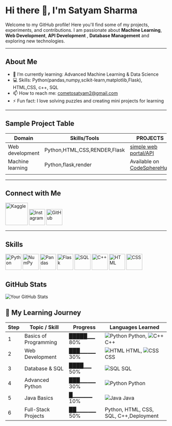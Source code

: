 # Hi there 👋, I'm Satyam Sharma

Welcome to my GitHub profile! Here you'll find some of my projects, experiments, and contributions. I am passionate about **Machine Learning**, **Web Development**, **API Development** , **Database Management** and exploring new technologies.

---

## About Me
- 🌱 I’m currently learning: Advanced Machine Learning & Data Science
- 💻 Skills: Python(pandas,numpy,scikit-learn,matplotlib,Flask), HTML,CSS, c++, SQL
- 📫 How to reach me: [cometosatyam2@gmail.com](mailto:cometosatyam2@gmail.com)
- ⚡ Fun fact: I love solving puzzles and creating mini projects for learning

---

## Sample Project Table

| Domain             | Skills/Tools                    | PROJECTS       |
|--------------------|---------------------------------|----------------|
| Web development   | Python,HTML,CSS,RENDER,Flask             | [simple web portal/API](https://github.com/bitroom-cat/csc) |
| Machine learning    | Python,flask,render         |  Available  on [CodeSphereHub](https://github.com/CodeSpherehub)  |
|||
---

## Connect with Me

[<img src="https://encrypted-tbn0.gstatic.com/images?q=tbn:ANd9GcQ7LDMikW9UGsW_RnTEMxrFH5oyK_AWGlmf4g&s" alt="Kaggle" width="70"/>](https://www.kaggle.com/satyam07066)
[<img src="https://img.icons8.com/fluency/48/instagram-new.png" alt="Instagram" width="50"/>](https://www.instagram.com/sha_dow_saty_am)
[<img src="https://img.icons8.com/fluency/48/github.png" alt="GitHub" width="50"/>](https://github.com/bitroom-cat)

---

## Skills

[<img src="https://img.icons8.com/color/48/python--v1.png" alt="Python" width="50"/>](https://www.python.org/)
[<img src="https://img.icons8.com/color/48/numpy.png" alt="NumPy" width="50"/>](https://numpy.org/)
[<img src="https://img.icons8.com/color/48/pandas.png" alt="Pandas" width="50"/>](https://pandas.pydata.org/)
[<img src="https://play-lh.googleusercontent.com/ekpyJiZppMBBxCR5hva9Zz1pr3MYlFP-vWTYR3eIU7HOMAmg3jCJengHJ1GFgFMyyYc" alt="Flask" width="50"/>](https://flask.palletsprojects.com/)
[<img src="https://img.icons8.com/color/48/sql.png" alt="SQL" width="50"/>](https://www.mysql.com/)
[<img src="https://img.icons8.com/color/48/c-plus-plus.png" alt="C++" width="50"/>](https://isocpp.org/)
[<img src="https://img.icons8.com/color/48/html-5--v1.png" alt="HTML" width="50"/>](https://developer.mozilla.org/en-US/docs/Web/HTML)
[<img src="https://img.icons8.com/color/48/css3.png" alt="CSS" width="50"/>](https://developer.mozilla.org/en-US/docs/Web/CSS)



## GitHub Stats

![Your GitHub Stats](https://github-readme-stats.vercel.app/api?username=bitroom-cat&show_icons=true&theme=radical)

## 📝 My Learning Journey

| Step | Topic / Skill | Progress | Languages Learned |
|------|---------------|----------|-----------------|
| 1    | Basics of Programming | █████▁▁ 80% | ![Python](https://img.icons8.com/color/48/python--v1.png) Python, ![C++](https://img.icons8.com/color/48/c-plus-plus.png) C++ |
| 2    | Web Development | ███▁▁▁▁ 30% | ![HTML](https://img.icons8.com/color/48/html-5--v1.png) HTML, ![CSS](https://img.icons8.com/color/48/css3.png) CSS |
| 3    | Database & SQL | ████▁▁ 50% | ![SQL](https://img.icons8.com/color/48/sql.png) SQL |
| 4    | Advanced Python | ███▁▁▁▁ 30% | ![Python](https://img.icons8.com/color/48/python--v1.png) Python |
| 5    | Java Basics | █▁▁▁▁▁ 10% | ![Java](https://img.icons8.com/color/48/java-coffee-cup-logo.png) Java |
| 6    | Full-Stack Projects | ██▁▁▁▁▁ 50% | Python, HTML, CSS, SQL, C++,Deployment |



